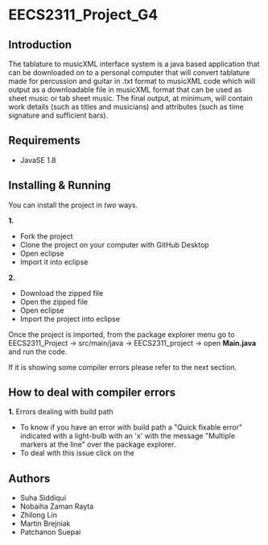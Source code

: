 # EECS2311_Project_G4
## Introduction
The tablature to musicXML interface system is a java based application that can be downloaded on to a personal computer that will convert tablature made for percussion and guitar in .txt format to musicXML code which will output as a downloadable file in musicXML format that can be used as sheet music or tab sheet music. The final output, at minimum, will contain work details (such as titles and musicians) and attributes (such as time signature and sufficient bars).

## Requirements
- JavaSE 1.8 
## Installing & Running 
You can install the project in *two* ways. 

**1.** 
- Fork the project 
- Clone the project on your computer with GitHub Desktop
- Open eclipse 
- Import it into eclipse 

**2.** 
- Download the zipped file
- Open the zipped file 
- Open eclipse 
- Import the project into eclipse

Once the project is imported, from the package explorer menu go to EECS2311_Project  → src/main/java → EECS2311_project → open **Main.java** and run the code. 

If it is showing some compiler errors please refer to the next section. 

## How to deal with compiler errors
**1.** Errors dealing with build path
  - To know if you have an error with build path a "Quick fixable error" indicated with a light-bulb with an 'x' with the message "Multiple markers at the line" over the package explorer.
   - To deal with this issue click on the  
## Authors 
- Suha Siddiqui
- Nobaiha Zaman Rayta
- Zhilong Lin
- Martin Brejniak
- Patchanon Suepai

